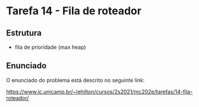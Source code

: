 # Tarefa 14 - Fila de roteador
## Estrutura
* fila de prioridade (max heap)
## Enunciado

O enunciado do problema está descrito no seguinte link:

https://www.ic.unicamp.br/~lehilton/cursos/2s2021/mc202e/tarefas/14-fila-roteador/